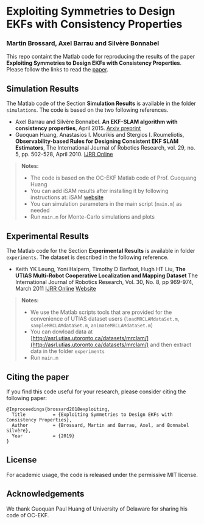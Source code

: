 # Exploiting Symmetries to Design EKFs with Consistency Properties
### Martin Brossard, Axel Barrau and Silvère Bonnabel

This repo containt the Matlab code for reproducing the results of the paper **Exploiting Symmetries to Design EKFs with Consistency Properties**. Please follow the links to read the [paper](https://hal.archives-ouvertes.fr/hal-01874587/document).

## Simulation Results
The Matlab code of the Section **Simulation Results** is available in the folder ```simulations```.  The code is based on the two following references.

 - Axel Barrau and Silvère Bonnabel. **An EKF-SLAM algorithm with consistency properties**, April 2015.  [Arxiv preprint](https://arxiv.org/abs/1510.06263)
 - Guoquan Huang, Anastasios I. Mourikis and Stergios I. Roumeliotis, **Observability-based Rules for Designing Consistent EKF SLAM Estimators**, The International Journal of Robotics Research, vol. 29, no. 5, pp. 502-528, April 2010. [IJRR Online](http://journals.sagepub.com/doi/abs/10.1177/0278364909353640)

> **Notes:** 
>  - The code is based on the OC-EKF Matlab code of Prof. Guoquang Huang
>  - You can add iSAM results after installing it by following instructions at: iSAM [website](https://people.csail.mit.edu/kaess/isam/doc/index.html)
>  - You can simulation parameters in the main script (`main.m`) as needed
>  - Run `main.m` for Monte-Carlo simulations and plots


## Experimental Results

The Matlab code for the Section **Experimental Results** is available in folder `experiments`.  The dataset is described in the following reference.

- Keith YK Leung, Yoni Halpern, Timothy D Barfoot, Hugh HT Liu,  **The UTIAS Multi-Robot Cooperative Localization and Mapping Dataset** The International Journal of Robotics Research, Vol. 30, No. 8, pp 969-974, March 2011 [IJRR Online](http://ijr.sagepub.com/content/30/8/969) [Website](http://asrl.utias.utoronto.ca/datasets/mrclam/)

> **Notes:** 
>  - We use the Matlab scripts tools that are provided for the convenience of UTIAS dataset users (`loadMRCLAMdataSet.m`, `sampleMRCLAMdataSet.m`, `animateMRCLAMdataSet.m`)
>  - You can dowload data at [http://asrl.utias.utoronto.ca/datasets/mrclam/](http://asrl.utias.utoronto.ca/datasets/mrclam/) and then extract data in the folder `experiments`
>  - Run `main.m`

## Citing the paper

If you find this code useful for your research, please consider citing the following paper:

	@Inproceedings{brossard2018exploiting,
	  Title          = {Exploiting Symmetries to Design EKFs with Consistency Properties},
	  Author         = {Brossard, Martin and Barrau, Axel, and Bonnabel Silvère},
	  Year           = {2019}
	}

##  License
For academic usage, the code is released under the permissive MIT license.

## Acknowledgements
We thank Guoquan Paul Huang of University of Delaware  for sharing his code of OC-EKF.

